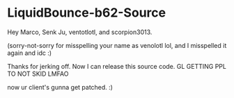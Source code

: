# LiquidBounce-b62-Source

Hey Marco, Senk Ju, ventotlotl, and scorpion3013.

(sorry-not-sorry for misspelling your name as venolotl lol, and I misspelled it again and idc :)

Thanks for jerking off. Now I can release this source code. GL GETTING PPL TO NOT SKID LMFAO

now ur client's gunna get patched. :)
